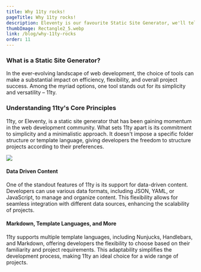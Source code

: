 ```yaml
---
title: Why 11ty rocks!
pageTitle: Why 11ty rocks!
description: Eleventy is our favourite Static Site Generator, we'll tell you why.
thumbImage: Rectangle2_5.webp
link: /blog/why-11ty-rocks
order: 11
---
```


### What is a Static Site Generator?

In the ever-evolving landscape of web development, the choice of tools can make a substantial impact on efficiency, flexibility, and overall project success. Among the myriad options, one tool stands out for its simplicity and versatility – 11ty.

### Understanding 11ty's Core Principles

11ty, or Eleventy, is a static site generator that has been gaining momentum in the web development community. What sets 11ty apart is its commitment to simplicity and a minimalistic approach. It doesn't impose a specific folder structure or template language, giving developers the freedom to structure projects according to their preferences.

![](/assets/images/Rectangle3.webp)

#### Data Driven Content

One of the standout features of 11ty is its support for data-driven content. Developers can use various data formats, including JSON, YAML, or JavaScript, to manage and organize content. This flexibility allows for seamless integration with different data sources, enhancing the scalability of projects.

#### Markdown, Template Languages, and More

11ty supports multiple template languages, including Nunjucks, Handlebars, and Markdown, offering developers the flexibility to choose based on their familiarity and project requirements. This adaptability simplifies the development process, making 11ty an ideal choice for a wide range of projects.